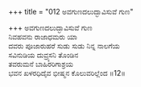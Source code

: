 +++
title = "012 ಅವಗುಣದಲುದ್ಭಾವಿಸುವೆ ಗುಣ"

+++
ಅವಗುಣದಲುದ್ಭಾವಿಸುವೆ ಗುಣ  
ನಿವಹವನು ರಾಜಾಧಮರು ಯಾ  
ದವರು ಪೂಜಾರುಹರೆ ಸುಡು ಸುಡು ನಿನ್ನ ನಾಲಗೆಯ   
ಸವಿನುಡಿಯ ದುವ್ರ್ಯಸನಿ ತೊಂಡಿನ   
ತವರುಮನೆ ಬಾಹಿರರಿಗಾಶ್ರಯ  
ಭವನ ಖಳರಧಿದೈವ ಭೀಷ್ಮನ ಕೊಲುವರಿಲ್ಲೆಂದ    ॥12॥
